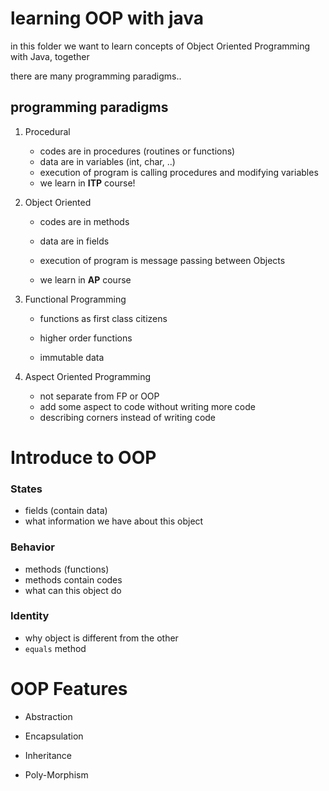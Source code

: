 # learning OOP with java

in this folder we want to learn concepts of Object Oriented Programming with Java, together



there are many programming paradigms..

## programming paradigms 

1.  Procedural 
      + codes are in procedures (routines or functions)
      + data are in variables (int, char, ..)
      + execution of program is calling procedures and modifying variables
      + we learn in **ITP** course!

   

2. Object Oriented 

   + codes are in methods

   + data are in fields

   + execution of program is message passing between Objects

   + we learn in **AP** course

     

3. Functional Programming

   + functions as first class citizens

   + higher order functions 

   + immutable data
   
     


4. Aspect Oriented Programming
    + not separate from FP or OOP
     + add some aspect to code without writing more code
     + describing corners instead of writing code 



# Introduce to OOP

### States

+ fields (contain data)
+ what information we have about this object

### Behavior

+ methods (functions)
+ methods contain codes
+ what can this object do

### Identity 

+ why object is different from the other
+ `equals` method





# OOP Features

+ Abstraction 

+ Encapsulation

+ Inheritance

+ Poly-Morphism

  